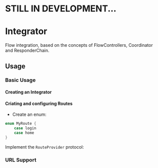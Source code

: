 

# STILL IN DEVELOPMENT...



# Integrator

Flow integration, based on the concepts of FlowControllers, Coordinator and ResponderChain.

## Usage
### Basic Usage

#### Creating an Integrator

#### Criating and configuring Routes

- Create an enum:
```swift
enum MyRoute {
    case login
    case home
}
```

Implement the `RouteProvider` protocol:

### URL Support
